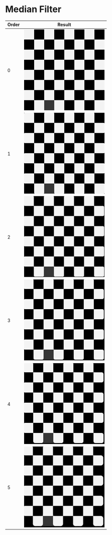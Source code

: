 # Median Filter

Order | Result
--- | ---
0 | ![sample_image](../examples/sample.jpg)
1 | ![order_1_MedianFiltered](../examples/order_1_MedianFiltered.jpg) 
2 | ![order_2_MedianFiltered](../examples/order_2_MedianFiltered.jpg) 
3 | ![order_3_MedianFiltered](../examples/order_3_MedianFiltered.jpg) 
4 | ![order_4_MedianFiltered](../examples/order_4_MedianFiltered.jpg) 
5 | ![order_5_MedianFiltered](../examples/order_5_MedianFiltered.jpg)
